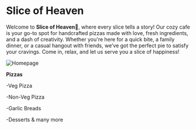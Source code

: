# Slice of Heaven

Welcome to **Slice of Heaven🍕**, where every slice tells a story! Our cozy cafe is your go-to spot for handcrafted pizzas made with love, fresh ingredients, and a dash of creativity. Whether you're here for a quick bite, a family dinner, or a casual hangout with friends, we’ve got the perfect pie to satisfy your cravings. Come in, relax, and let us serve you a slice of happiness!


![Homepage](./images/ab_c.png)

**Pizzas**

-Veg Pizza

-Non-Veg Pizza

-Garlic Breads

-Desserts & many more
